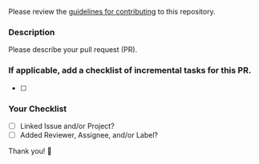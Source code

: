 Please review the [guidelines for contributing](../../docs/contributing.rst) to this repository.

### Description
Please describe your pull request (PR).


### If applicable, add a checklist of incremental tasks for this PR.
- [ ] 


### Your Checklist
- [ ] Linked Issue and/or Project?
- [ ] Added Reviewer, Assignee, and/or Label?

Thank you! 🚀

